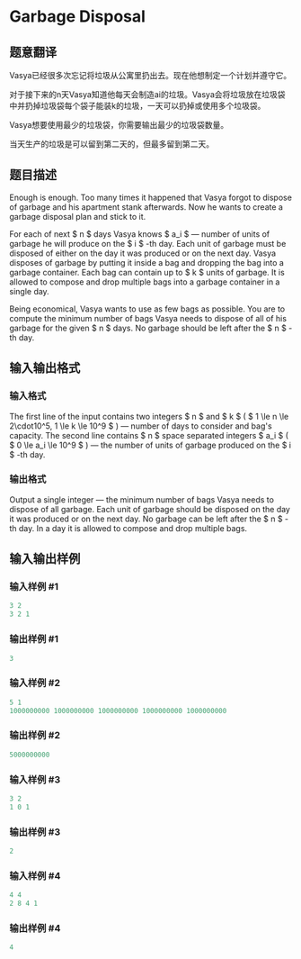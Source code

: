 # Garbage Disposal

## 题意翻译

Vasya已经很多次忘记将垃圾从公寓里扔出去。现在他想制定一个计划并遵守它。

对于接下来的n天Vasya知道他每天会制造ai的垃圾。Vasya会将垃圾放在垃圾袋中并扔掉垃圾袋每个袋子能装k的垃圾，一天可以扔掉或使用多个垃圾袋。

Vasya想要使用最少的垃圾袋，你需要输出最少的垃圾袋数量。

当天生产的垃圾是可以留到第二天的，但最多留到第二天。

## 题目描述

Enough is enough. Too many times it happened that Vasya forgot to dispose of garbage and his apartment stank afterwards. Now he wants to create a garbage disposal plan and stick to it.

For each of next $ n $ days Vasya knows $ a_i $ — number of units of garbage he will produce on the $ i $ -th day. Each unit of garbage must be disposed of either on the day it was produced or on the next day. Vasya disposes of garbage by putting it inside a bag and dropping the bag into a garbage container. Each bag can contain up to $ k $ units of garbage. It is allowed to compose and drop multiple bags into a garbage container in a single day.

Being economical, Vasya wants to use as few bags as possible. You are to compute the minimum number of bags Vasya needs to dispose of all of his garbage for the given $ n $ days. No garbage should be left after the $ n $ -th day.

## 输入输出格式

### 输入格式

The first line of the input contains two integers $ n $ and $ k $ ( $ 1 \le n \le 2\cdot10^5, 1 \le k \le 10^9 $ ) — number of days to consider and bag's capacity. The second line contains $ n $ space separated integers $ a_i $ ( $ 0 \le a_i \le 10^9 $ ) — the number of units of garbage produced on the $ i $ -th day.

### 输出格式

Output a single integer — the minimum number of bags Vasya needs to dispose of all garbage. Each unit of garbage should be disposed on the day it was produced or on the next day. No garbage can be left after the $ n $ -th day. In a day it is allowed to compose and drop multiple bags.

## 输入输出样例

### 输入样例 #1

```cpp
3 2
3 2 1

```
### 输出样例 #1

```cpp
3

```
### 输入样例 #2

```cpp
5 1
1000000000 1000000000 1000000000 1000000000 1000000000

```
### 输出样例 #2

```cpp
5000000000

```
### 输入样例 #3

```cpp
3 2
1 0 1

```
### 输出样例 #3

```cpp
2

```
### 输入样例 #4

```cpp
4 4
2 8 4 1

```
### 输出样例 #4

```cpp
4

```

